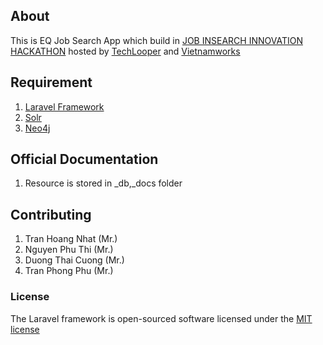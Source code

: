 ## About

This is EQ Job Search App which build in [JOB INSEARCH INNOVATION HACKATHON](http://hackathon.techlooper.com/) hosted by [TechLooper](http://www.techlooper.com/) and [Vietnamworks](http://www.vietnamworks.com/)

## Requirement
1. [Laravel Framework](http://laravel.com/docs)
2. [Solr](http://lucene.apache.org/solr/)
3. [Neo4j](http://neo4j.com/)


## Official Documentation

1. Resource is stored in _db,_docs folder

## Contributing

1. Tran Hoang Nhat (Mr.)
2. Nguyen Phu Thi (Mr.)
3. Duong Thai Cuong (Mr.)
4. Tran Phong Phu (Mr.)

### License

The Laravel framework is open-sourced software licensed under the [MIT license](http://opensource.org/licenses/MIT)
